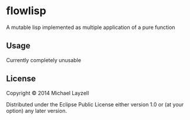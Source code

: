 # flowlisp

A mutable lisp implemented as multiple application of a pure function

## Usage

Currently completely unusable

## License

Copyright © 2014 Michael Layzell

Distributed under the Eclipse Public License either version 1.0 or (at
your option) any later version.
